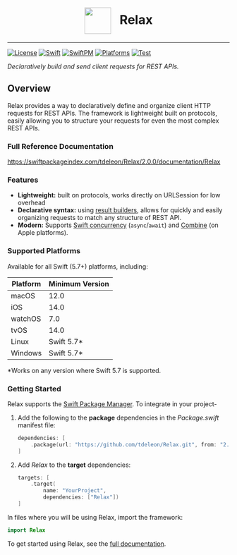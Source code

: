 
<h1 style="text-align: center;"><img src="https://user-images.githubusercontent.com/3507743/82412732-08c9c900-9a29-11ea-9eb4-0f7caea45e6e.png" height="60" style="vertical-align: middle; padding-right: 20px">Relax</h1>

---

[![License](https://img.shields.io/github/license/tdeleon/Relax)](https://github.com/tdeleon/Relax/blob/master/LICENSE)
[![Swift](https://img.shields.io/badge/Swift-5.7-brightgreen.svg?colorA=orange&colorB=4E4E4E)](https://swift.org)
[![SwiftPM](https://img.shields.io/badge/SwiftPM-compatible-brightgreen)](https://swift.org/package-manager/)
[![Platforms](https://img.shields.io/badge/Platforms-macOS%20%7C%20iOS%20%7C%20watchOS%20%7C%20tvOS%20%7C%20Linux%20%7C%20Windows-blue)](https://www.swift.org/platform-support/)
[![Test](https://github.com/tdeleon/Relax/actions/workflows/test.yml/badge.svg?branch=main)](https://github.com/tdeleon/Relax/actions/workflows/test.yml?query=branch%3Amain++)

*Declaratively build and send client requests for REST APIs.*

## Overview

Relax provides a way to declaratively define and organize client HTTP requests for REST APIs. The framework is
lightweight built on protocols, easily allowing you to structure your requests for even the most complex REST APIs.

### Full Reference Documentation

https://swiftpackageindex.com/tdeleon/Relax/2.0.0/documentation/Relax

### Features

- **Lightweight:** built on protocols, works directly on URLSession for low overhead
- **Declarative syntax:** using [result builders](https://docs.swift.org/swift-book/LanguageGuide/AdvancedOperators.html#ID630),
allows for quickly and easily organizing requests to match any structure of REST API.
- **Modern:** Supports [Swift concurrency](https://docs.swift.org/swift-book/LanguageGuide/Concurrency.html)
(`async`/`await`) and [Combine](https://developer.apple.com/documentation/combine) (on Apple platforms).

### Supported Platforms

Available for all Swift (5.7+) platforms, including:

| Platform | Minimum Version |
|----------|-----------------|
| macOS    | 12.0            |
| iOS      | 14.0            |
| watchOS  | 7.0             |
| tvOS     | 14.0            |
| Linux    | Swift 5.7*      |
| Windows  | Swift 5.7*      |

*Works on any version where Swift 5.7 is supported.

### Getting Started

Relax supports the [Swift Package Manager](https://www.swift.org/package-manager/). To integrate in your project-

1. Add the following to the **package** dependencies in the *Package.swift* manifest file:

    ```swift
    dependencies: [
        .package(url: "https://github.com/tdeleon/Relax.git", from: "2.0.0")
    ]
    ```

2. Add *Relax* to the **target** dependencies:

    ```swift
    targets: [
        .target(
            name: "YourProject",
            dependencies: ["Relax"])
    ]
    ```

In files where you will be using Relax, import the framework:

```swift
import Relax
```

To get started using Relax, see the [full documentation](https://swiftpackageindex.com/tdeleon/Relax/2.0.0/documentation/Relax
).
